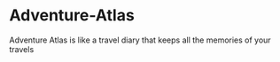 # Adventure-Atlas
Adventure Atlas is like a travel diary that keeps all the memories of your travels
